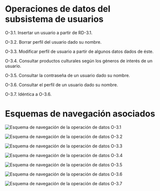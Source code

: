 # Operaciones de datos del subsistema de usuarios

O-3.1. Insertar un usuario a partir de RD-3.1.

O-3.2. Borrar perfil del usuario dado su nombre.

O-3.3. Modificar perfil de usuario a partir de algunos datos dados de éste.

O-3.4. Consultar productos culturales según los géneros de interés de un usuario.

O-3.5. Consultar la contraseña de un usuario dado su nombre.

O-3.6. Consultar el perfil de un usuario dado su nombre.

O-3.7. Idéntica a O-3.6.

# Esquemas de navegación asociados

![Esquema de navegación de la operación de datos O-3.1](Diagramas/O-3.1.png) 

![Esquema de navegación de la operación de datos O-3.2](Diagramas/O-3.2.png) 

![Esquema de navegación de la operación de datos O-3.3](Diagramas/O-3.3.png)

![Esquema de navegación de la operación de datos O-3.4](Diagramas/O-3.4.png) 

![Esquema de navegación de la operación de datos O-3.5](Diagramas/O-3.5.png)

![Esquema de navegación de la operación de datos O-3.6](Diagramas/O-3.6.png) 

![Esquema de navegación de la operación de datos O-3.7](Diagramas/O-3.6.png) 
